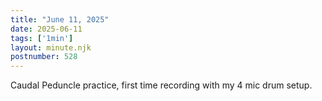 ```yaml
---
title: "June 11, 2025"
date: 2025-06-11
tags: ['1min']
layout: minute.njk
postnumber: 528
---
```

Caudal Peduncle practice, first time recording with my 4 mic drum setup. 